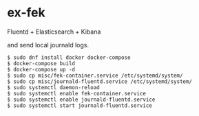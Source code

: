 ex-fek
======

Fluentd + Elasticsearch + Kibana

and send local journald logs.

```
$ sudo dnf install docker docker-compose
$ docker-compose build
$ docker-compose up -d
$ sudo cp misc/fek-container.service /etc/systemd/system/
$ sudo cp misc/journald-fluentd.service /etc/systemd/system/
$ sudo systemctl daemon-reload
$ sudo systemctl enable fek-container.service
$ sudo systemctl enable journald-fluentd.service
$ sudo systemctl start journald-fluentd.service
```
